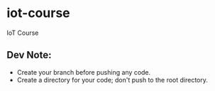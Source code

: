 # iot-course
IoT Course

## Dev Note:
  - Create your branch before pushing any code.
  - Create a directory for your code; don't push to the root directory.
